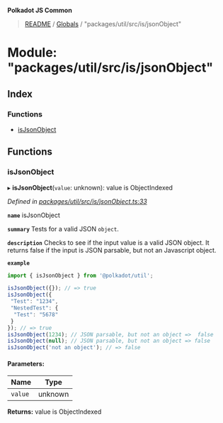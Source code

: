 **Polkadot JS Common**

> [README](../README.md) / [Globals](../globals.md) / "packages/util/src/is/jsonObject"

# Module: "packages/util/src/is/jsonObject"

## Index

### Functions

* [isJsonObject](_packages_util_src_is_jsonobject_.md#isjsonobject)

## Functions

### isJsonObject

▸ **isJsonObject**(`value`: unknown): value is ObjectIndexed

*Defined in [packages/util/src/is/jsonObject.ts:33](https://github.com/polkadot-js/common/blob/bd1735ca/packages/util/src/is/jsonObject.ts#L33)*

**`name`** isJsonObject

**`summary`** Tests for a valid JSON `object`.

**`description`** 
Checks to see if the input value is a valid JSON object.
It returns false if the input is JSON parsable, but not an Javascript object.

**`example`** 
<BR>

```javascript
import { isJsonObject } from '@polkadot/util';

isJsonObject({}); // => true
isJsonObject({
 "Test": "1234",
 "NestedTest": {
  "Test": "5678"
 }
}); // => true
isJsonObject(1234); // JSON parsable, but not an object =>  false
isJsonObject(null); // JSON parsable, but not an object => false
isJsonObject('not an object'); // => false
```

#### Parameters:

Name | Type |
------ | ------ |
`value` | unknown |

**Returns:** value is ObjectIndexed

